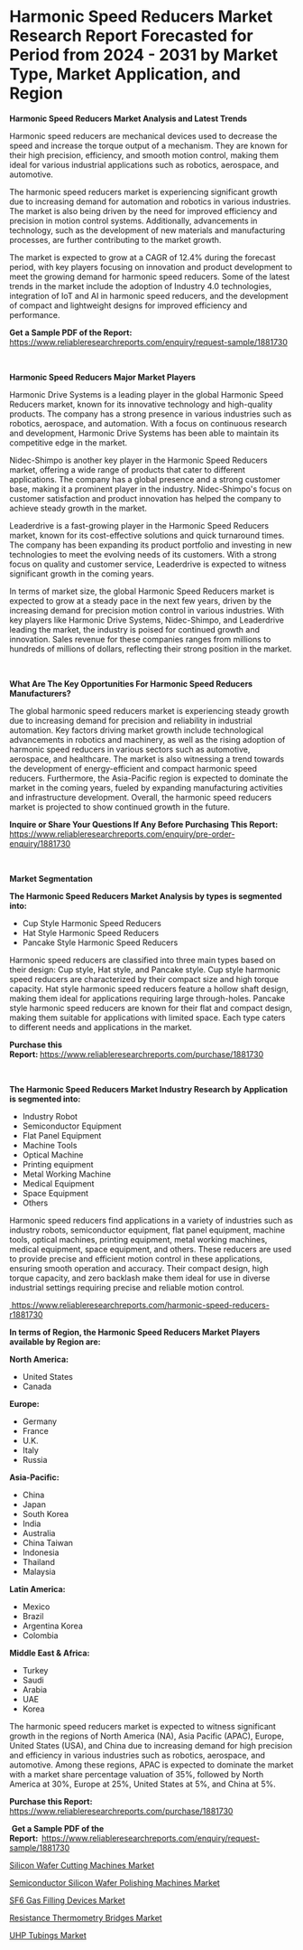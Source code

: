 <p><h1>Harmonic Speed Reducers Market Research Report Forecasted for Period from 2024 -  2031 by Market Type, Market Application, and Region</h1></p><p><strong>Harmonic Speed Reducers Market Analysis and Latest Trends</strong></p>
<p><p>Harmonic speed reducers are mechanical devices used to decrease the speed and increase the torque output of a mechanism. They are known for their high precision, efficiency, and smooth motion control, making them ideal for various industrial applications such as robotics, aerospace, and automotive.</p><p>The harmonic speed reducers market is experiencing significant growth due to increasing demand for automation and robotics in various industries. The market is also being driven by the need for improved efficiency and precision in motion control systems. Additionally, advancements in technology, such as the development of new materials and manufacturing processes, are further contributing to the market growth.</p><p>The market is expected to grow at a CAGR of 12.4% during the forecast period, with key players focusing on innovation and product development to meet the growing demand for harmonic speed reducers. Some of the latest trends in the market include the adoption of Industry 4.0 technologies, integration of IoT and AI in harmonic speed reducers, and the development of compact and lightweight designs for improved efficiency and performance.</p></p>
<p><strong>Get a Sample PDF of the Report:&nbsp;</strong> <a href="https://www.reliableresearchreports.com/enquiry/request-sample/1881730">https://www.reliableresearchreports.com/enquiry/request-sample/1881730</a></p>
<p>&nbsp;</p>
<p><strong>Harmonic Speed Reducers Major Market Players</strong></p>
<p><p>Harmonic Drive Systems is a leading player in the global Harmonic Speed Reducers market, known for its innovative technology and high-quality products. The company has a strong presence in various industries such as robotics, aerospace, and automation. With a focus on continuous research and development, Harmonic Drive Systems has been able to maintain its competitive edge in the market.</p><p>Nidec-Shimpo is another key player in the Harmonic Speed Reducers market, offering a wide range of products that cater to different applications. The company has a global presence and a strong customer base, making it a prominent player in the industry. Nidec-Shimpo's focus on customer satisfaction and product innovation has helped the company to achieve steady growth in the market.</p><p>Leaderdrive is a fast-growing player in the Harmonic Speed Reducers market, known for its cost-effective solutions and quick turnaround times. The company has been expanding its product portfolio and investing in new technologies to meet the evolving needs of its customers. With a strong focus on quality and customer service, Leaderdrive is expected to witness significant growth in the coming years.</p><p>In terms of market size, the global Harmonic Speed Reducers market is expected to grow at a steady pace in the next few years, driven by the increasing demand for precision motion control in various industries. With key players like Harmonic Drive Systems, Nidec-Shimpo, and Leaderdrive leading the market, the industry is poised for continued growth and innovation. Sales revenue for these companies ranges from millions to hundreds of millions of dollars, reflecting their strong position in the market.</p></p>
<p>&nbsp;</p>
<p><strong>What Are The Key Opportunities For Harmonic Speed Reducers Manufacturers?</strong></p>
<p><p>The global harmonic speed reducers market is experiencing steady growth due to increasing demand for precision and reliability in industrial automation. Key factors driving market growth include technological advancements in robotics and machinery, as well as the rising adoption of harmonic speed reducers in various sectors such as automotive, aerospace, and healthcare. The market is also witnessing a trend towards the development of energy-efficient and compact harmonic speed reducers. Furthermore, the Asia-Pacific region is expected to dominate the market in the coming years, fueled by expanding manufacturing activities and infrastructure development. Overall, the harmonic speed reducers market is projected to show continued growth in the future.</p></p>
<p><strong>Inquire or Share Your Questions If Any Before Purchasing This Report:</strong> <a href="https://www.reliableresearchreports.com/enquiry/pre-order-enquiry/1881730">https://www.reliableresearchreports.com/enquiry/pre-order-enquiry/1881730</a></p>
<p>&nbsp;</p>
<p><strong>Market Segmentation</strong></p>
<p><strong>The Harmonic Speed Reducers Market Analysis by types is segmented into:</strong></p>
<p><ul><li>Cup Style Harmonic Speed Reducers</li><li>Hat Style Harmonic Speed Reducers</li><li>Pancake Style Harmonic Speed Reducers</li></ul></p>
<p><p>Harmonic speed reducers are classified into three main types based on their design: Cup style, Hat style, and Pancake style. Cup style harmonic speed reducers are characterized by their compact size and high torque capacity. Hat style harmonic speed reducers feature a hollow shaft design, making them ideal for applications requiring large through-holes. Pancake style harmonic speed reducers are known for their flat and compact design, making them suitable for applications with limited space. Each type caters to different needs and applications in the market.</p></p>
<p><strong>Purchase this Report:&nbsp;</strong><a href="https://www.reliableresearchreports.com/purchase/1881730">https://www.reliableresearchreports.com/purchase/1881730</a></p>
<p>&nbsp;</p>
<p><strong>The Harmonic Speed Reducers Market Industry Research by Application is segmented into:</strong></p>
<p><ul><li>Industry Robot</li><li>Semiconductor Equipment</li><li>Flat Panel Equipment</li><li>Machine Tools</li><li>Optical Machine</li><li>Printing equipment</li><li>Metal Working Machine</li><li>Medical Equipment</li><li>Space Equipment</li><li>Others</li></ul></p>
<p><p>Harmonic speed reducers find applications in a variety of industries such as industry robots, semiconductor equipment, flat panel equipment, machine tools, optical machines, printing equipment, metal working machines, medical equipment, space equipment, and others. These reducers are used to provide precise and efficient motion control in these applications, ensuring smooth operation and accuracy. Their compact design, high torque capacity, and zero backlash make them ideal for use in diverse industrial settings requiring precise and reliable motion control.</p></p>
<p><a href="https://www.reliableresearchreports.com/harmonic-speed-reducers-r1881730">&nbsp;https://www.reliableresearchreports.com/harmonic-speed-reducers-r1881730</a></p>
<p><strong>In terms of Region, the Harmonic Speed Reducers Market Players available by Region are:</strong></p>
<p>
    <p> <strong> North America: </strong>
        <ul>
            <li>United States</li>
            <li>Canada</li>
        </ul>
        </p> 
    <p> <strong> Europe: </strong>
        <ul>
            <li>Germany</li>
            <li>France</li>
            <li>U.K.</li>
            <li>Italy</li>
            <li>Russia</li>
        </ul>
        </p> 
    <p> <strong> Asia-Pacific: </strong>
        <ul>
            <li>China</li>
            <li>Japan</li>
            <li>South Korea</li>
            <li>India</li>
            <li>Australia</li>
            <li>China Taiwan</li>
            <li>Indonesia</li>
            <li>Thailand</li>
            <li>Malaysia</li>
        </ul>
        </p> 
    <p> <strong> Latin America: </strong>
        <ul>
            <li>Mexico</li>
            <li>Brazil</li>
            <li>Argentina Korea</li>
            <li>Colombia</li>
        </ul>
        </p> 
    <p> <strong> Middle East & Africa: </strong>
        <ul>
            <li>Turkey</li>
            <li>Saudi</li>
            <li>Arabia</li>
            <li>UAE</li>
            <li>Korea</li>
        </ul>
    </p>
    </p>
<p><p>The harmonic speed reducers market is expected to witness significant growth in the regions of North America (NA), Asia Pacific (APAC), Europe, United States (USA), and China due to increasing demand for high precision and efficiency in various industries such as robotics, aerospace, and automotive. Among these regions, APAC is expected to dominate the market with a market share percentage valuation of 35%, followed by North America at 30%, Europe at 25%, United States at 5%, and China at 5%.</p></p>
<p><strong>Purchase this Report: </strong><a href="https://www.reliableresearchreports.com/purchase/1881730">https://www.reliableresearchreports.com/purchase/1881730</a></p>
<p>&nbsp;<strong>Get a Sample PDF of the Report:&nbsp;&nbsp;</strong><a href="https://www.reliableresearchreports.com/enquiry/request-sample/1881730">https://www.reliableresearchreports.com/enquiry/request-sample/1881730</a></p>
<p><strong></strong></p>
<p><p><a href="https://github.com/sardarp081/Market-Research-Report-List-2/blob/main/silicon-wafer-cutting-machines-market.md">Silicon Wafer Cutting Machines Market</a></p><p><a href="https://github.com/gcimaudf65/Market-Research-Report-List-2/blob/main/semiconductor-silicon-wafer-polishing-machines-market.md">Semiconductor Silicon Wafer Polishing Machines Market</a></p><p><a href="https://github.com/globismark/Market-Research-Report-List-4/blob/main/sf6-gas-filling-devices-market.md">SF6 Gas Filling Devices Market</a></p><p><a href="https://github.com/dmmanir420/Market-Research-Report-List-2/blob/main/resistance-thermometry-bridges-market.md">Resistance Thermometry Bridges Market</a></p><p><a href="https://github.com/susanjprice2023/Market-Research-Report-List-2/blob/main/uhp-tubings-market.md">UHP Tubings Market</a></p></p>